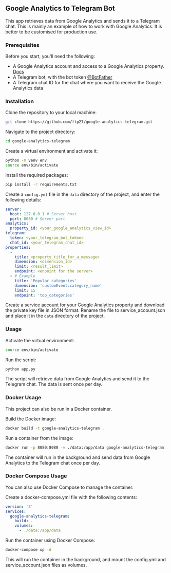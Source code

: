 ## Google Analytics to Telegram Bot

This app retrieves data from Google Analytics and sends it to a Telegram chat. This is mainly an example of how to work with Google Analytics. It is better to be customised for production use.

### Prerequisites

Before you start, you'll need the following:

- A Google Analytics account and access to a Google Analytics property. [Docs](https://developers.google.com/analytics/devguides/reporting/data/v1/quickstart-client-libraries#python)
- A Telegram bot, with the bot token [@BotFather](https://telegram.me/BotFather)
- A Telegram chat ID for the chat where you want to receive the Google Analytics data

### Installation

Clone the repository to your local machine:

```bash
git clone https://github.com/ftp27/google-analytics-telegram.git
```

Navigate to the project directory:

```bash
cd google-analytics-telegram
```

Create a virtual environment and activate it:

```bash
python -m venv env
source env/bin/activate
```

Install the required packages:

```bash
pip install -r requirements.txt
```

Create a `config.yml` file in the `data` directory of the project, and enter the following details:

```yaml
server:
  host: 127.0.0.1 # Server host
  port: 8080 # Server port
analytics:
  property_id: <your_google_analytics_view_id>
telegram:
  token: <your_telegram_bot_token>
  chat_id: <your_telegram_chat_id>
properties:
  - 
    title: <property_title_for_a_message>
    dimension: <dimension_id>
    limit: <result_limit>
    endpoint: <enpoint for the server>
  - # Example
    title: 'Popular categories'
    dimension: 'customEvent:category_name'
    limit: 15
    endpoint: 'top_categories'
```

Create a service account for your Google Analytics property and download the private key file in JSON format. Rename the file to service_account.json and place it in the `data` directory of the project.

### Usage

Activate the virtual environment:

```bash
source env/bin/activate
```

Run the script:

```bash
python app.py
```

The script will retrieve data from Google Analytics and send it to the Telegram chat. The data is sent once per day.

### Docker Usage

This project can also be run in a Docker container.

Build the Docker image:

```bash
docker build -t google-analytics-telegram .
```

Run a container from the image:

```bash
docker run -p 8080:8080 -v ./data:/app/data google-analytics-telegram
```

The container will run in the background and send data from Google Analytics to the Telegram chat once per day.

### Docker Compose Usage

You can also use Docker Compose to manage the container.

Create a docker-compose.yml file with the following contents:

```yaml
version: '3'
services:
  google-analytics-telegram:
    build: .
    volumes:
      - ./data:/app/data
```

Run the container using Docker Compose:

```bash
docker-compose up -d
```

This will run the container in the background, and mount the config.yml and service_account.json files as volumes.